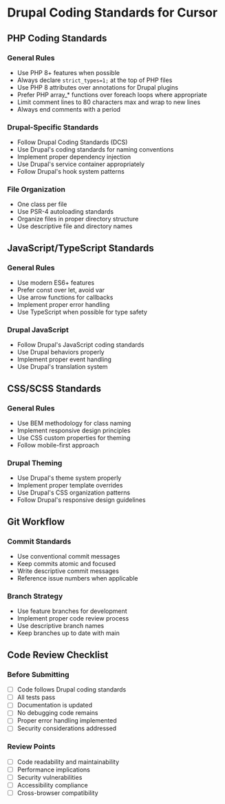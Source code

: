 # Drupal Coding Standards for Cursor

## PHP Coding Standards

### General Rules
- Use PHP 8+ features when possible
- Always declare `strict_types=1;` at the top of PHP files
- Use PHP 8 attributes over annotations for Drupal plugins
- Prefer PHP array_* functions over foreach loops where appropriate
- Limit comment lines to 80 characters max and wrap to new lines
- Always end comments with a period

### Drupal-Specific Standards
- Follow Drupal Coding Standards (DCS)
- Use Drupal's coding standards for naming conventions
- Implement proper dependency injection
- Use Drupal's service container appropriately
- Follow Drupal's hook system patterns

### File Organization
- One class per file
- Use PSR-4 autoloading standards
- Organize files in proper directory structure
- Use descriptive file and directory names

## JavaScript/TypeScript Standards

### General Rules
- Use modern ES6+ features
- Prefer const over let, avoid var
- Use arrow functions for callbacks
- Implement proper error handling
- Use TypeScript when possible for type safety

### Drupal JavaScript
- Follow Drupal's JavaScript coding standards
- Use Drupal behaviors properly
- Implement proper event handling
- Use Drupal's translation system

## CSS/SCSS Standards

### General Rules
- Use BEM methodology for class naming
- Implement responsive design principles
- Use CSS custom properties for theming
- Follow mobile-first approach

### Drupal Theming
- Use Drupal's theme system properly
- Implement proper template overrides
- Use Drupal's CSS organization patterns
- Follow Drupal's responsive design guidelines

## Git Workflow

### Commit Standards
- Use conventional commit messages
- Keep commits atomic and focused
- Write descriptive commit messages
- Reference issue numbers when applicable

### Branch Strategy
- Use feature branches for development
- Implement proper code review process
- Use descriptive branch names
- Keep branches up to date with main

## Code Review Checklist

### Before Submitting
- [ ] Code follows Drupal coding standards
- [ ] All tests pass
- [ ] Documentation is updated
- [ ] No debugging code remains
- [ ] Proper error handling implemented
- [ ] Security considerations addressed

### Review Points
- [ ] Code readability and maintainability
- [ ] Performance implications
- [ ] Security vulnerabilities
- [ ] Accessibility compliance
- [ ] Cross-browser compatibility
